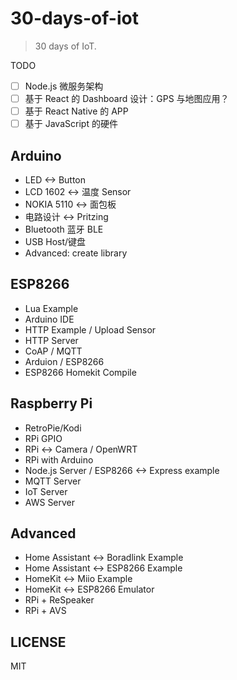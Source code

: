 # 30-days-of-iot

> 30 days of IoT.

TODO

 - [ ] Node.js 微服务架构
 - [ ] 基于 React 的 Dashboard 设计：GPS 与地图应用？
 - [ ] 基于 React Native 的 APP
 - [ ] 基于 JavaScript 的硬件

Arduino
---

 - LED <-> Button
 - LCD 1602 <-> 温度 Sensor
 - NOKIA 5110 <-> 面包板
 - 电路设计 <-> Pritzing
 - Bluetooth 蓝牙 BLE
 - USB Host/键盘
 - Advanced: create library

ESP8266
---

 - Lua Example
 - Arduino IDE
 - HTTP Example / Upload Sensor
 - HTTP Server
 - CoAP / MQTT
 - Arduion / ESP8266
 - ESP8266 Homekit Compile

Raspberry Pi
---

 - RetroPie/Kodi
 - RPi GPIO
 - RPi <-> Camera / OpenWRT
 - RPi with Arduino
 - Node.js Server / ESP8266 <-> Express example
 - MQTT Server
 - IoT Server
 - AWS Server

Advanced
---

 - Home Assistant <-> Boradlink Example
 - Home Assistant <-> ESP8266 Example
 - HomeKit <-> Miio Example
 - HomeKit <-> ESP8266 Emulator
 - RPi + ReSpeaker
 - RPi + AVS


LICENSE
---

MIT
